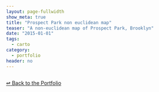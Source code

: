 ```yaml
---
layout: page-fullwidth
show_meta: true
title: "Prospect Park non euclidean map"
teaser: "A non-euclidean map of Prospect Park, Brooklyn"
date: "2015-01-01"
tags:
  - carto 
category:
  - portfolio
header: no
---
```





<img class="portfolio" src="{{site.url}}{{site.baseurl}}/images/" alt="">


[<span class="back-arrow">&#8619;</span> Back to the Portfolio](/work/)